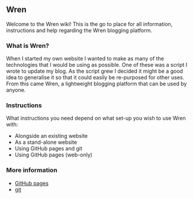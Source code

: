 ## Wren

Welcome to the Wren wiki! This is the go to place for all information, instructions and help regarding the Wren blogging platform.

### What is Wren?

When I started my own website I wanted to make as many of the technologies that I would be using as possible. One of these was a script I wrote to update my blog. As the script grew I decided it might be a good idea to generalise it so that it could easily be re-purposed for other uses. From this came Wren, a lightweight blogging platform that can be used by anyone.

### Instructions

What instructions you need depend on what set-up you wish to use Wren with:

* Alongside an existing website
* As a stand-alone website
* Using GitHub pages and git
* Using GitHub pages (web-only)

### More information

* [GitHub pages](https://pages.github.com/)
* [git](http://git-scm.com/)